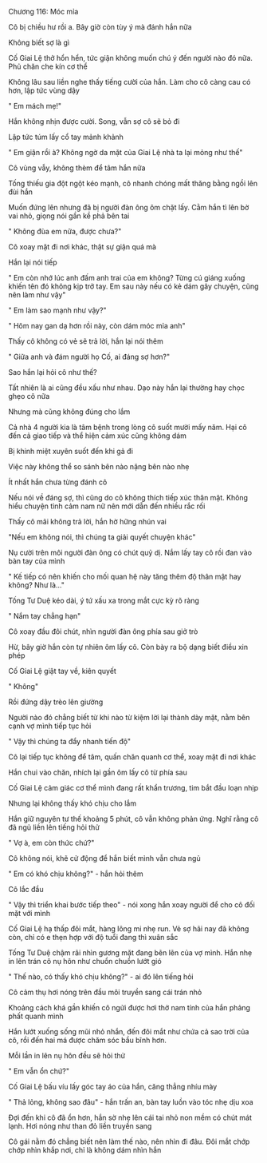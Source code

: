 




Chương 116: Móc mỉa

Cô bị chiều hư rồi a. Bây giờ còn tùy ý mà đánh hắn nữa

Không biết sợ là gì

Cố Giai Lệ thở hổn hển, tức giận không muốn chú ý đến người nào đó nữa. Phủ chăn che kín cơ thể

Không lâu sau liền nghe thấy tiếng cười của hắn. Làm cho cô càng cau có hơn, lập tức vùng dậy

" Em mách mẹ!"

Hắn không nhịn được cười. Song, vẫn sợ cô sẽ bỏ đi

Lập tức túm lấy cổ tay mảnh khảnh

" Em giận rồi à? Không ngờ da mặt của Giai Lệ nhà ta lại mỏng như thế"

Cô vùng vẫy, không thèm để tâm hắn nữa

Tống thiếu gia đột ngột kéo mạnh, cô nhanh chóng mất thăng bằng ngồi lên đùi hắn

Muốn đứng lên nhưng đã bị người đàn ông ôm chặt lấy. Cằm hắn tì lên bờ vai nhỏ, giọng nói gần kề phả bên tai

" Không đùa em nữa, được chưa?"

Cô xoay mặt đi nơi khác, thật sự giận quá mà

Hắn lại nói tiếp

" Em còn nhớ lúc anh đấm anh trai của em không? Từng cú giáng xuống khiến tên đó không kịp trở tay. Em sau này nếu có kẻ dám gây chuyện, cũng nên làm như vậy"

" Em làm sao mạnh như vậy?"

" Hôm nay gan dạ hơn rồi này, còn dám móc mỉa anh"

Thấy cô không có vẻ sẽ trả lời, hắn lại nói thêm

" Giữa anh và đám người họ Cố, ai đáng sợ hơn?"

Sao hắn lại hỏi cô như thế?

Tất nhiên là ai cũng đều xấu như nhau. Dạo này hắn lại thường hay chọc ghẹo cô nữa

Nhưng mà cũng không đúng cho lắm

Cả nhà 4 người kia là tâm bệnh trong lòng cô suốt mười mấy năm. Hại cô đến cả giao tiếp và thể hiện cảm xúc cũng không dám

Bị khinh miệt xuyên suốt đến khi gả đi

Việc này không thể so sánh bên nào nặng bên nào nhẹ

Ít nhất hắn chưa từng đánh cô

Nếu nói về đáng sợ, thì cũng do cô không thích tiếp xúc thân mật. Không hiểu chuyện tình cảm nam nữ nên mới dẫn đến nhiều rắc rối

Thấy cô mãi không trả lời, hắn hờ hững nhún vai

"Nếu em không nói, thì chúng ta giải quyết chuyện khác"

Nụ cười trên môi người đàn ông có chút quỷ dị. Nắm lấy tay cô rồi đan vào bàn tay của mình

" Kế tiếp có nên khiến cho mối quan hệ này tăng thêm độ thân mật hay không? Như là..."

Tống Tư Duệ kéo dài, ý tứ xấu xa trong mắt cực kỳ rõ ràng

" Nắm tay chẳng hạn"

Cô xoay đầu đôi chút, nhìn người đàn ông phía sau giở trò

Hừ, bây giờ hắn còn tự nhiên ôm lấy cô. Còn bày ra bộ dạng biết điều xin phép

Cố Giai Lệ giật tay về, kiên quyết

" Không"

Rồi đứng dậy trèo lên giường

Người nào đó chẳng biết từ khi nào từ kiệm lời lại thành dày mặt, nằm bên cạnh vợ mình tiếp tục hỏi

" Vậy thì chúng ta đẩy nhanh tiến độ"

Cô lại tiếp tục không để tâm, quấn chăn quanh cơ thể, xoay mặt đi nơi khác

Hắn chui vào chăn, nhích lại gần ôm lấy cô từ phía sau

Cố Giai Lệ cảm giác cơ thể mình đang rất khẩn trương, tim bắt đầu loạn nhịp

Nhưng lại không thấy khó chịu cho lắm

Hắn giữ nguyên tư thế khoảng 5 phút, cô vẫn không phản ứng. Nghĩ rằng cô đã ngủ liền lên tiếng hỏi thử

" Vợ à, em còn thức chứ?"

Cô không nói, khẽ cử động để hắn biết mình vẫn chưa ngủ

" Em có khó chịu không?" - hắn hỏi thêm

Cô lắc đầu

" Vậy thì triển khai bước tiếp theo" - nói xong hắn xoay người để cho cô đối mặt với mình

Cố Giai Lệ hạ thấp đôi mắt, hàng lông mi nhẹ run. Vẻ sợ hãi nay đã không còn, chỉ có e thẹn hợp với độ tuổi đang thì xuân sắc

Tống Tư Duệ chậm rãi nhìn gương mặt đang bẽn lẽn của vợ mình. Hắn nhẹ in lên trán cô nụ hôn như chuồn chuồn lướt gió

" Thế nào, có thấy khó chịu không?" - ai đó lên tiếng hỏi

Cô cảm thụ hơi nóng trên đầu môi truyền sang cái trán nhỏ

Khoảng cách khá gần khiến cô ngửi được hơi thở nam tính của hắn phảng phất quanh mình

Hắn lướt xuống sống mũi nhỏ nhắn, đến đôi mắt như chứa cả sao trời của cô, rồi đến hai má được chăm sóc bầu bĩnh hơn.

Mỗi lần in lên nụ hôn đều sẽ hỏi thử

" Em vẫn ổn chứ?"

Cố Giai Lệ bấu víu lấy góc tay áo của hắn, căng thẳng nhíu mày

" Thả lỏng, không sao đâu" - hắn trấn an, bàn tay luồn vào tóc nhẹ dịu xoa

Đợi đến khi cô đã ổn hơn, hắn sờ nhẹ lên cái tai nhỏ non mềm có chút mát lạnh. Hơi nóng như than đỏ liền truyền sang

Cô gái nằm đó chẳng biết nên làm thế nào, nên nhìn đi đâu. Đôi mắt chớp chớp nhìn khắp nơi, chỉ là không dám nhìn hắn




